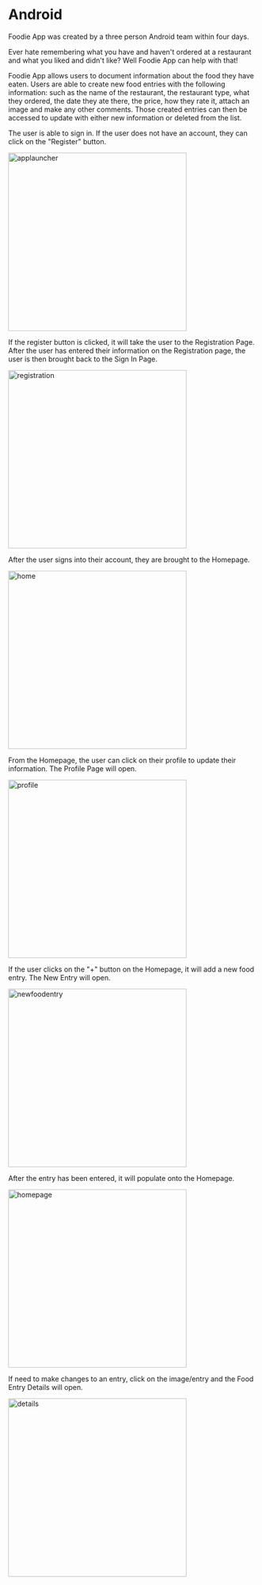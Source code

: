 # Android

Foodie App was created by a three person Android team within four days. 

Ever hate remembering what you have and haven't ordered at a restaurant and what you liked and didn't like? Well Foodie App can help with that!

Foodie App allows users to document information about the food they have eaten. Users are able to create new food entries with the following information: such as the name of the restaurant, the restaurant type, what they ordered, the date they ate there, the price, how they rate it, attach an image and make any other comments. Those created entries can then be accessed to update with either new information or deleted from the list. 

The user is able to sign in. If the user does not have an account, they can click on the "Register" button.

<img src="applauncher.png" alt="applauncher" width="360px">

If the register button is clicked, it will take the user to the Registration Page. After the user has entered their information on the Registration page, the user is then brought back to the Sign In Page. 

<img src="updatedregistration.png" alt="registration" width="360px">

After the user signs into their account, they are brought to the Homepage. 

<img src="home.png" alt="home" width="360px">

From the Homepage, the user can click on their profile to update their information. The Profile Page will open. 

<img src="updatedprofile.png" alt="profile" width="360px">

If the user clicks on the "+" button on the Homepage, it will add a new food entry. The New Entry will open. 

<img src="updatednewfoodentry.png" alt="newfoodentry" width="360px">

After the entry has been entered, it will populate onto the Homepage. 

<img src="homepage.png" alt="homepage" width="360px">

If need to make changes to an entry, click on the image/entry and the Food Entry Details will open.

<img src="details.png" alt="details" width="360px">
